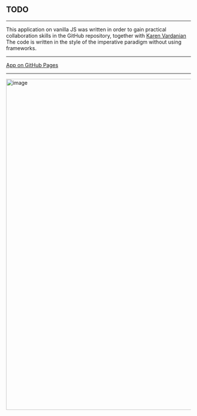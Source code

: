## TODO
---

This application on vanilla JS was written in order to gain practical collaboration skills in the GitHub repository, together with <a href="https://github.com/KarVarr">Karen Vardanian</a>
The code is written in the style of the imperative paradigm without using frameworks.

---

<a href="https://dadajonovich.github.io/todo-vanillaJS/">App on GitHub Pages</a>

---

<img src="img/image.png" alt="image" width="900" />
</div>


